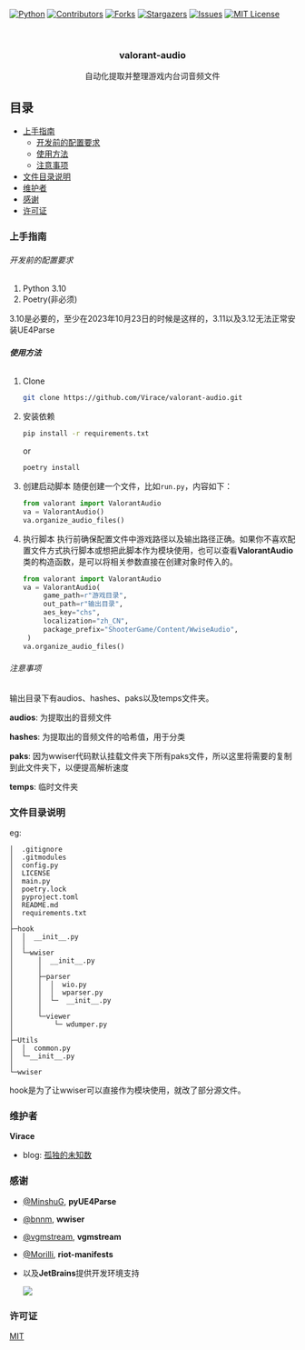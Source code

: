 [![Python][requires-python]][python-url]
[![Contributors][contributors-shield]][contributors-url]
[![Forks][forks-shield]][forks-url]
[![Stargazers][stars-shield]][stars-url]
[![Issues][issues-shield]][issues-url]
[![MIT License][license-shield]][license-url]

<br />
<div align="center">
  <a href="https://github.com/Virace/valorant-audio">
  </a>

<h3 align="center">valorant-audio</h3>

  <p align="center">
    自动化提取并整理游戏内台词音频文件
  </p>
</div>

## 目录

- [上手指南](#上手指南)
    - [开发前的配置要求](#开发前的配置要求)
    - [使用方法](#使用方法)
    - [注意事项](#注意事项)
- [文件目录说明](#文件目录说明)
- [维护者](#维护者)
- [感谢](#感谢)
- [许可证](#许可证)

### 上手指南

###### 开发前的配置要求

1. Python 3.10
2. Poetry(非必须)

3.10是必要的，至少在2023年10月23日的时候是这样的，3.11以及3.12无法正常安装UE4Parse

###### **使用方法**

1. Clone
   ```sh
   git clone https://github.com/Virace/valorant-audio.git
   ```
2. 安装依赖
   ```sh
   pip install -r requirements.txt
   ```
   or
   ```sh
   poetry install
   ```
3. 创建启动脚本
   随便创建一个文件，比如`run.py`，内容如下：
   ```python
   from valorant import ValorantAudio
   va = ValorantAudio()
   va.organize_audio_files()
   ```
   
4. 执行脚本
   执行前确保配置文件中游戏路径以及输出路径正确。如果你不喜欢配置文件方式执行脚本或想把此脚本作为模块使用，也可以查看**ValorantAudio**类的构造函数，是可以将相关参数直接在创建对象时传入的。
   ```python
   from valorant import ValorantAudio
   va = ValorantAudio(
        game_path=r"游戏目录",
        out_path=r"输出目录",
        aes_key="chs",
        localization="zh_CN",
        package_prefix="ShooterGame/Content/WwiseAudio",
    )
   va.organize_audio_files()
   ```

###### 注意事项

输出目录下有audios、hashes、paks以及temps文件夹。

**audios**: 为提取出的音频文件 

**hashes**: 为提取出的音频文件的哈希值，用于分类

**paks**: 因为wwiser代码默认挂载文件夹下所有paks文件，所以这里将需要的复制到此文件夹下，以便提高解析速度

**temps**: 临时文件夹


### 文件目录说明

eg:

```
│  .gitignore
│  .gitmodules
│  config.py
│  LICENSE
│  main.py
│  poetry.lock
│  pyproject.toml
│  README.md
│  requirements.txt   
│                      
├─hook
│  │  __init__.py
│  │  
│  └─wwiser
│      │  __init__.py
│      │  
│      ├─parser
│      │  │  wio.py
│      │  │  wparser.py
│      │  └─  __init__.py
│      │          
│      └─viewer
│          └─ wdumper.py
│          
├─Utils
│  │  common.py
│  └─__init__.py
│          
└─wwiser

```
hook是为了让wwiser可以直接作为模块使用，就改了部分源文件。

### 维护者

**Virace**

- blog: [孤独的未知数](https://x-item.com)

### 感谢

- [@MinshuG](https://github.com/MinshuG/pyUE4Parse), **pyUE4Parse**
- [@bnnm](https://github.com/bnnm/wwiser), **wwiser**
- [@vgmstream](https://github.com/vgmstream/vgmstream), **vgmstream**
- [@Morilli](https://github.com/Morilli/riot-manifests), **riot-manifests**

- 以及**JetBrains**提供开发环境支持

  <a href="https://www.jetbrains.com/?from=kratos-pe" target="_blank"><img src="https://cdn.jsdelivr.net/gh/virace/kratos-pe@main/jetbrains.svg"></a>

### 许可证

[MIT](LICENSE)

<!-- MARKDOWN LINKS & IMAGES -->
<!-- https://www.markdownguide.org/basic-syntax/#reference-style-links -->

[contributors-shield]: https://img.shields.io/github/contributors/Virace/valorant-audio.svg?style=for-the-badge

[contributors-url]: https://github.com/Virace/valorant-audio/graphs/contributors

[forks-shield]: https://img.shields.io/github/forks/Virace/valorant-audio.svg?style=for-the-badge

[forks-url]: https://github.com/Virace/valorant-audio/network/members

[stars-shield]: https://img.shields.io/github/stars/Virace/valorant-audio.svg?style=for-the-badge

[stars-url]: https://github.com/Virace/valorant-audio/stargazers

[issues-shield]: https://img.shields.io/github/issues/Virace/valorant-audio.svg?style=for-the-badge

[issues-url]: https://github.com/Virace/valorant-audio/issues

[license-shield]: https://img.shields.io/github/license/Virace/valorant-audio.svg?style=for-the-badge

[license-url]: https://github.com/Virace/valorant-audio/blob/master/LICENSE.txt

[python-url]: https://www.python.org/downloads/release/python-31013/

[requires-python]: https://img.shields.io/python/required-version-toml?tomlFilePath=https%3A%2F%2Fraw.githubusercontent.com%2FVirace%2Fvalorant-audio%2Fmain%2Fpyproject.toml&style=for-the-badge

[product-screenshot]: images/screenshot.png


